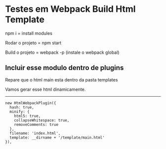 # Testes em Webpack Build Html Template

npm i = install modules

Rodar o projeto = npm start

Build o projeto = webpack -p (instale o webpack global)

## Incluir esse modulo dentro de plugins
Repare que o html main esta dentro da pasta templates

Vamos gerar esse html dinamicamente.

---
    new HtmlWebpackPlugin({
      hash: true,
      minify: {
        html5: true,
        collapseWhitespace: true,
        removeComments: true
      },
      filename: 'index.html',
      template: __dirname + '/template/main.html'
    }),